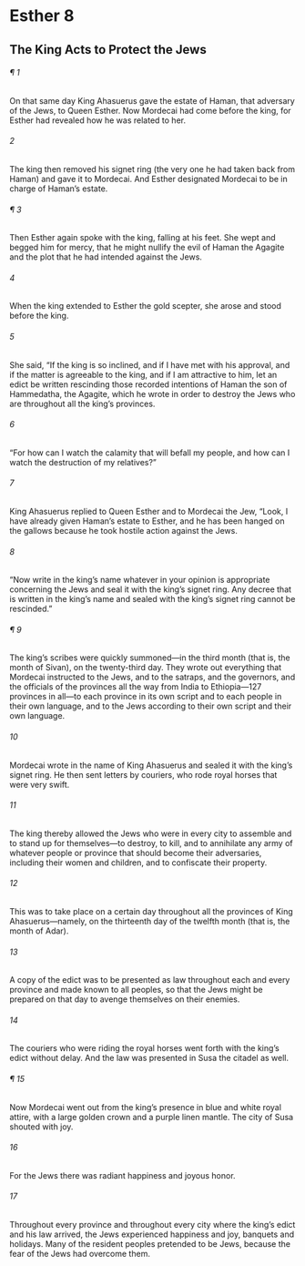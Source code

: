 # Esther 8
## The King Acts to Protect the Jews
###### ¶ 1
On that same day King Ahasuerus gave the estate of Haman, that adversary of the Jews, to Queen Esther. Now Mordecai had come before the king, for Esther had revealed how he was related to her.
###### 2
The king then removed his signet ring (the very one he had taken back from Haman) and gave it to Mordecai. And Esther designated Mordecai to be in charge of Haman’s estate.
###### ¶ 3
Then Esther again spoke with the king, falling at his feet. She wept and begged him for mercy, that he might nullify the evil of Haman the Agagite and the plot that he had intended against the Jews.
###### 4
When the king extended to Esther the gold scepter, she arose and stood before the king.
###### 5
She said, “If the king is so inclined, and if I have met with his approval, and if the matter is agreeable to the king, and if I am attractive to him, let an edict be written rescinding those recorded intentions of Haman the son of Hammedatha, the Agagite, which he wrote in order to destroy the Jews who are throughout all the king’s provinces.
###### 6
“For how can I watch the calamity that will befall my people, and how can I watch the destruction of my relatives?”
###### 7
King Ahasuerus replied to Queen Esther and to Mordecai the Jew, “Look, I have already given Haman’s estate to Esther, and he has been hanged on the gallows because he took hostile action against the Jews.
###### 8
“Now write in the king’s name whatever in your opinion is appropriate concerning the Jews and seal it with the king’s signet ring. Any decree that is written in the king’s name and sealed with the king’s signet ring cannot be rescinded.”
###### ¶ 9
The king’s scribes were quickly summoned—in the third month (that is, the month of Sivan), on the twenty-third day. They wrote out everything that Mordecai instructed to the Jews, and to the satraps, and the governors, and the officials of the provinces all the way from India to Ethiopia—127 provinces in all—to each province in its own script and to each people in their own language, and to the Jews according to their own script and their own language.
###### 10
Mordecai wrote in the name of King Ahasuerus and sealed it with the king’s signet ring. He then sent letters by couriers, who rode royal horses that were very swift.
###### 11
The king thereby allowed the Jews who were in every city to assemble and to stand up for themselves—to destroy, to kill, and to annihilate any army of whatever people or province that should become their adversaries, including their women and children, and to confiscate their property.
###### 12
This was to take place on a certain day throughout all the provinces of King Ahasuerus—namely, on the thirteenth day of the twelfth month (that is, the month of Adar).
###### 13
A copy of the edict was to be presented as law throughout each and every province and made known to all peoples, so that the Jews might be prepared on that day to avenge themselves on their enemies.
###### 14
The couriers who were riding the royal horses went forth with the king’s edict without delay. And the law was presented in Susa the citadel as well.
###### ¶ 15
Now Mordecai went out from the king’s presence in blue and white royal attire, with a large golden crown and a purple linen mantle. The city of Susa shouted with joy.
###### 16
For the Jews there was radiant happiness and joyous honor.
###### 17
Throughout every province and throughout every city where the king’s edict and his law arrived, the Jews experienced happiness and joy, banquets and holidays. Many of the resident peoples pretended to be Jews, because the fear of the Jews had overcome them.
